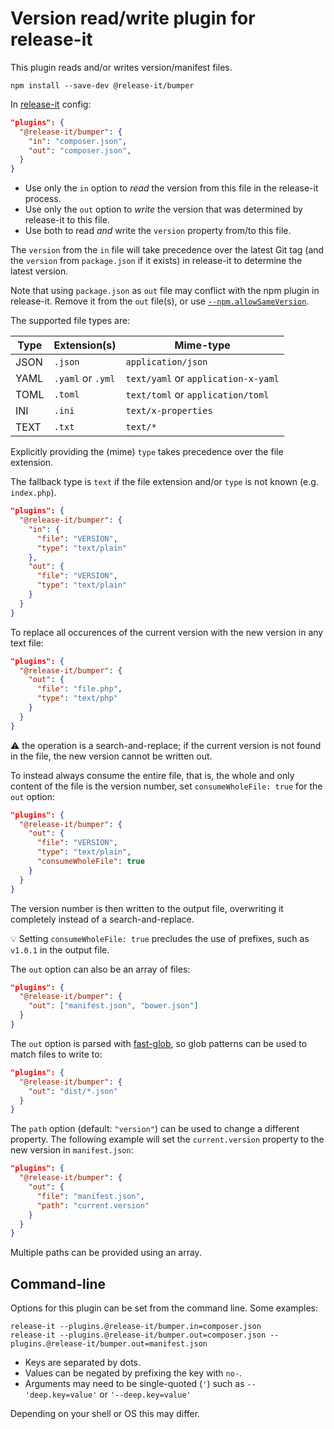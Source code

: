 # Version read/write plugin for release-it

This plugin reads and/or writes version/manifest files.

```
npm install --save-dev @release-it/bumper
```

In [release-it](https://github.com/release-it/release-it) config:

```json
"plugins": {
  "@release-it/bumper": {
    "in": "composer.json",
    "out": "composer.json",
  }
}
```

- Use only the `in` option to _read_ the version from this file in the release-it process.
- Use only the `out` option to _write_ the version that was determined by release-it to this file.
- Use both to read _and_ write the `version` property from/to this file.

The `version` from the `in` file will take precedence over the latest Git tag (and the `version` from `package.json` if
it exists) in release-it to determine the latest version.

Note that using `package.json` as `out` file may conflict with the npm plugin in release-it. Remove it from the `out`
file(s), or use
[`--npm.allowSameVersion`](https://github.com/release-it/release-it/blob/master/docs/npm.md#extra-arguments).

The supported file types are:

| Type | Extension(s)      | Mime-type                           |
| ---- | ----------------- | ----------------------------------- |
| JSON | `.json`           | `application/json`                  |
| YAML | `.yaml` or `.yml` | `text/yaml` or `application-x-yaml` |
| TOML | `.toml`           | `text/toml` or `application/toml`   |
| INI  | `.ini`            | `text/x-properties`                 |
| TEXT | `.txt`            | `text/*`                            |

Explicitly providing the (mime) `type` takes precedence over the file extension.

The fallback type is `text` if the file extension and/or `type` is not known (e.g. `index.php`).

```json
"plugins": {
  "@release-it/bumper": {
    "in": {
      "file": "VERSION",
      "type": "text/plain"
    },
    "out": {
      "file": "VERSION",
      "type": "text/plain"
    }
  }
}
```

To replace all occurences of the current version with the new version in any text file:

```json
"plugins": {
  "@release-it/bumper": {
    "out": {
      "file": "file.php",
      "type": "text/php"
    }
  }
}
```

:warning: the operation is a search-and-replace; if the current version is not found in the file, the new version cannot be written out.

To instead always consume the entire file, that is, the whole and only content of the file is the version number, set `consumeWholeFile: true` for the `out` option:

```json
"plugins": {
  "@release-it/bumper": {
    "out": {
      "file": "VERSION",
      "type": "text/plain",
      "consumeWholeFile": true
    }
  }
}
```

The version number is then written to the output file, overwriting it completely instead of a search-and-replace.

:bulb: Setting `consumeWholeFile: true` precludes the use of prefixes, such as `v1.0.1` in the output file.

The `out` option can also be an array of files:

```json
"plugins": {
  "@release-it/bumper": {
    "out": ["manifest.json", "bower.json"]
  }
}
```

The `out` option is parsed with [fast-glob](https://github.com/mrmlnc/fast-glob), so glob patterns can be used to match
files to write to:

```json
"plugins": {
  "@release-it/bumper": {
    "out": "dist/*.json"
  }
}
```

The `path` option (default: `"version"`) can be used to change a different property. The following example will set the
`current.version` property to the new version in `manifest.json`:

```json
"plugins": {
  "@release-it/bumper": {
    "out": {
      "file": "manifest.json",
      "path": "current.version"
    }
  }
}
```

Multiple paths can be provided using an array.

## Command-line

Options for this plugin can be set from the command line. Some examples:

```
release-it --plugins.@release-it/bumper.in=composer.json
release-it --plugins.@release-it/bumper.out=composer.json --plugins.@release-it/bumper.out=manifest.json
```

- Keys are separated by dots.
- Values can be negated by prefixing the key with `no-`.
- Arguments may need to be single-quoted (`'`) such as `--'deep.key=value'` or `'--deep.key=value'`

Depending on your shell or OS this may differ.
